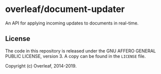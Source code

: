 overleaf/document-updater
===========================

An API for applying incoming updates to documents in real-time.

License
-------

The code in this repository is released under the GNU AFFERO GENERAL PUBLIC LICENSE, version 3. A copy can be found in the `LICENSE` file.

Copyright (c) Overleaf, 2014-2019.
